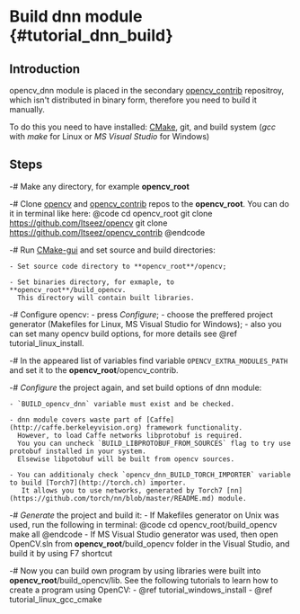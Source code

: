 Build dnn module {#tutorial_dnn_build}
================

Introduction
------------
opencv_dnn module is placed in the secondary [opencv_contrib](https://github.com/Itseez/opencv_contrib) repositroy,
which isn't distributed in binary form, therefore you need to build it manually.

To do this you need to have installed: [CMake](http://www.cmake.org/download), git, and build system (*gcc* with *make* for Linux or *MS Visual Studio* for Windows)

Steps
-----
-# Make any directory, for example **opencv_root**

-# Clone [opencv](https://github.com/Itseez/opencv) and [opencv_contrib](https://github.com/Itseez/opencv_contrib) repos to the **opencv_root**.
   You can do it in terminal like here:
@code
cd opencv_root
git clone https://github.com/Itseez/opencv
git clone https://github.com/Itseez/opencv_contrib
@endcode

-# Run [CMake-gui](https://www.johnlamp.net/cmake-tutorial-3-gui-tool.html) and set source and build directories:

    - Set source code directory to **opencv_root**/opencv;

    - Set binaries directory, for exmaple, to **opencv_root**/build_opencv.
      This directory will contain built libraries.

-# Configure opencv:
       - press *Configure*;
       - choose the preffered project generator (Makefiles for Linux, MS Visual Studio for Windows);
       - also you can set many opencv build options, for more details see @ref tutorial_linux_install.

-# In the appeared list of variables find variable `OPENCV_EXTRA_MODULES_PATH` and set it to the **opencv_root**/opencv_contrib.

-# *Configure* the project again, and set build options of dnn module:

    - `BUILD_opencv_dnn` variable must exist and be checked.

    - dnn module covers waste part of [Caffe](http://caffe.berkeleyvision.org) framework functionality.
      However, to load Caffe networks libprotobuf is required.
      You you can uncheck `BUILD_LIBPROTOBUF_FROM_SOURCES` flag to try use protobuf installed in your system.
      Elsewise libpotobuf will be built from opencv sources.

    - You can additionaly check `opencv_dnn_BUILD_TORCH_IMPORTER` variable to build [Torch7](http://torch.ch) importer.
       It allows you to use networks, generated by Torch7 [nn](https://github.com/torch/nn/blob/master/README.md) module.

-# *Generate* the project and build it:
    - If Makefiles generator on Unix was used, run the following in terminal:
      @code
      cd opencv_root/build_opencv
      make all
      @endcode
    - If MS Visual Studio generator was used, then open OpenCV.sln from **opencv_root**/build_opencv folder in the Visual Studio, and build it by using F7 shortcut

-# Now you can build own program by using libraries were built into **opencv_root**/build_opencv/lib.
   See the following tutorials to learn how to create a program using OpenCV:
       - @ref tutorial_windows_install
       - @ref tutorial_linux_gcc_cmake